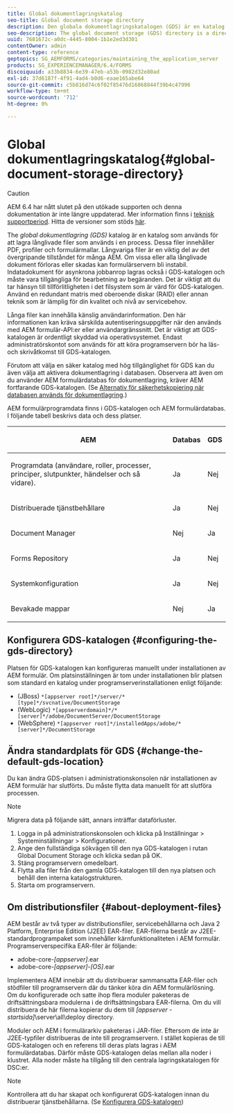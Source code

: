 ```yaml
---
title: Global dokumentlagringskatalog
seo-title: Global document storage directory
description: Den globala dokumentlagringskatalogen (GDS) är en katalog som används för att lagra långlivade filer som används i en process.
seo-description: The global document storage (GDS) directory is a directory used to store long-lived files that are used within a process.
uuid: 7681672c-a0dc-4445-8004-1b1e2ed3d301
contentOwner: admin
content-type: reference
geptopics: SG_AEMFORMS/categories/maintaining_the_application_server
products: SG_EXPERIENCEMANAGER/6.4/FORMS
discoiquuid: a33b8834-6e39-47eb-a53b-0982d32e80ad
exl-id: 37d6187f-4f91-4ad4-b0d6-eaae165abe64
source-git-commit: c5b816d74c6f02f85476d16868844f39b4c47996
workflow-type: tm+mt
source-wordcount: '712'
ht-degree: 0%

---
```


# Global dokumentlagringskatalog{#global-document-storage-directory}

>[!CAUTION]
>
>AEM 6.4 har nått slutet på den utökade supporten och denna dokumentation är inte längre uppdaterad. Mer information finns i [teknisk supportperiod](https://helpx.adobe.com/support/programs/eol-matrix.html). Hitta de versioner som stöds [här](https://experienceleague.adobe.com/docs/).

The *global dokumentlagring (GDS)* katalog är en katalog som används för att lagra långlivade filer som används i en process. Dessa filer innehåller PDF, profiler och formulärmallar. Långvariga filer är en viktig del av det övergripande tillståndet för många AEM. Om vissa eller alla långlivade dokument förloras eller skadas kan formulärservern bli instabil. Indatadokument för asynkrona jobbanrop lagras också i GDS-katalogen och måste vara tillgängliga för bearbetning av begäranden. Det är viktigt att du tar hänsyn till tillförlitligheten i det filsystem som är värd för GDS-katalogen. Använd en redundant matris med oberoende diskar (RAID) eller annan teknik som är lämplig för din kvalitet och nivå av servicebehov.

Långa filer kan innehålla känslig användarinformation. Den här informationen kan kräva särskilda autentiseringsuppgifter när den används med AEM formulär-API:er eller användargränssnitt. Det är viktigt att GDS-katalogen är ordentligt skyddad via operativsystemet. Endast administratörskontot som används för att köra programservern bör ha läs- och skrivåtkomst till GDS-katalogen.

Förutom att välja en säker katalog med hög tillgänglighet för GDS kan du även välja att aktivera dokumentlagring i databasen. Observera att även om du använder AEM formulärdatabas för dokumentlagring, kräver AEM fortfarande GDS-katalogen. (Se [Alternativ för säkerhetskopiering när databasen används för dokumentlagring](/help/forms/using/admin-help/files-back-recover.md#backup-options-when-database-is-used-for-document-storage).)

AEM formulärprogramdata finns i GDS-katalogen och AEM formulärdatabas. I följande tabell beskrivs data och dess platser.

<table> 
 <thead> 
  <tr> 
   <th><p>AEM</p></th> 
   <th><p>Databas</p></th> 
   <th><p>GDS</p></th> 
  </tr> 
 </thead> 
 <tbody>
  <tr> 
   <td><p>Programdata (användare, roller, processer, principer, slutpunkter, händelser och så vidare).</p></td> 
   <td><p>Ja</p></td> 
   <td><p>Nej</p></td> 
  </tr> 
  <tr> 
   <td><p>Distribuerade tjänstbehållare</p></td> 
   <td><p>Ja</p></td> 
   <td><p>Nej</p></td> 
  </tr> 
  <tr> 
   <td><p>Document Manager </p></td> 
   <td><p>Nej</p></td> 
   <td><p>Ja</p></td> 
  </tr> 
  <tr> 
   <td><p>Forms Repository</p></td> 
   <td><p>Ja</p></td> 
   <td><p>Nej</p></td> 
  </tr> 
  <tr> 
   <td><p>Systemkonfiguration</p></td> 
   <td><p>Ja</p></td> 
   <td><p>Nej</p></td> 
  </tr> 
  <tr> 
   <td><p>Bevakade mappar</p></td> 
   <td><p>Nej</p></td> 
   <td><p>Ja</p></td> 
  </tr> 
 </tbody> 
</table>

## Konfigurera GDS-katalogen {#configuring-the-gds-directory}

Platsen för GDS-katalogen kan konfigureras manuellt under installationen av AEM formulär. Om platsinställningen är tom under installationen blir platsen som standard en katalog under programserverinstallationen enligt följande:

* (JBoss) `*[appserver root]*/server/*[type]*/svcnative/DocumentStorage`
* (WebLogic) `*[appserverdomain]*/*[server]*/adobe/DocumentServer/DocumentStorage`
* (WebSphere) `*[appserver root]*/installedApps/adobe/*[server]*/DocumentStorage`

## Ändra standardplats för GDS {#change-the-default-gds-location}

Du kan ändra GDS-platsen i administrationskonsolen när installationen av AEM formulär har slutförts. Du måste flytta data manuellt för att slutföra processen.

>[!NOTE]
>
>Migrera data på följande sätt, annars inträffar dataförluster.

1. Logga in på administrationskonsolen och klicka på Inställningar > Systeminställningar > Konfigurationer.
1. Ange den fullständiga sökvägen till den nya GDS-katalogen i rutan Global Document Storage och klicka sedan på OK.
1. Stäng programservern omedelbart.
1. Flytta alla filer från den gamla GDS-katalogen till den nya platsen och behåll den interna katalogstrukturen.
1. Starta om programservern.

## Om distributionsfiler {#about-deployment-files}

AEM består av två typer av distributionsfiler, servicebehållarna och Java 2 Platform, Enterprise Edition (J2EE) EAR-filer. EAR-filerna består av J2EE-standardprogrampaket som innehåller kärnfunktionaliteten i AEM formulär. Programserverspecifika EAR-filer är följande:

* adobe-core-*[appserver]*.ear
* adobe-core-*[appserver]*-*[OS]*.ear

Implementera AEM innebär att du distribuerar sammansatta EAR-filer och stödfiler till programservern där du tänker köra din AEM formulärlösning. Om du konfigurerade och satte ihop flera moduler paketeras de driftsättningsbara modulerna i de driftsättningsbara EAR-filerna. Om du vill distribuera de här filerna kopierar du dem till *[appserver - startsida]*\server\all\deploy directory.

Moduler och AEM i formulärarkiv paketeras i JAR-filer. Eftersom de inte är J2EE-typfiler distribueras de inte till programservern. I stället kopieras de till GDS-katalogen och en referens till deras plats lagras i AEM formulärdatabas. Därför måste GDS-katalogen delas mellan alla noder i klustret. Alla noder måste ha tillgång till den centrala lagringskatalogen för DSC:er.

>[!NOTE]
>
>Kontrollera att du har skapat och konfigurerat GDS-katalogen innan du distribuerar tjänstbehållarna. (Se [Konfigurera GDS-katalogen](global-document-storage-directory.md#configuring-the-gds-directory))
